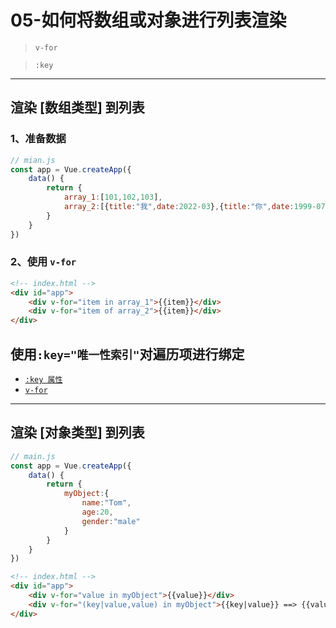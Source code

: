 # 05-如何将数组或对象进行列表渲染
> `v-for` 

> `:key`

---
## 渲染 [数组类型] 到列表
### 1、准备数据
```js
// mian.js
const app = Vue.createApp({
    data() {
        return {
            array_1:[101,102,103],
            array_2:[{title:"我",date:2022-03},{title:"你",date:1999-07}]
        }
    }
})
```
### 2、使用  `v-for`
```html
<!-- index.html -->
<div id="app">
    <div v-for="item in array_1">{{item}}</div>
    <div v-for="item of array_2">{{item}}</div>
</div>
```
## 使用`:key="唯一性索引"`对遍历项进行绑定
- [`:key 属性`](https://v3.cn.vuejs.org/api/special-attributes.html#key)
- [`v-for`](https://v3.cn.vuejs.org/guide/list.html#%E5%88%97%E8%A1%A8%E6%B8%B2%E6%9F%93)




---
## 渲染 [对象类型] 到列表
```js
// main.js
const app = Vue.createApp({
    data() {
        return {
            myObject:{
                name:"Tom",
                age:20,
                gender:"male"
            }
        }
    }
})
```
```html
<!-- index.html -->
<div id="app">
    <div v-for="value in myObject">{{value}}</div>
    <div v-for="(key|value,value) in myObject">{{key|value}} ==> {{value}}</div> 
</div>
```
